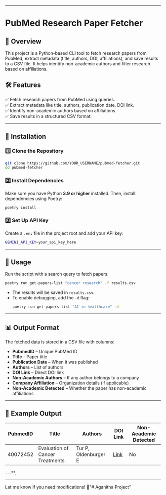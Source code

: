 

---

# **PubMed Research Paper Fetcher**  

## **📌 Overview**  
This project is a Python-based CLI tool to fetch research papers from PubMed, extract metadata (title, authors, DOI, affiliations), and save results to a CSV file. It helps identify non-academic authors and filter research based on affiliations.  

## **🛠 Features**  
✅ Fetch research papers from PubMed using queries.  
✅ Extract metadata like title, authors, publication date, DOI link.  
✅ Identify non-academic authors based on affiliations.  
✅ Save results in a structured CSV format.  

---

## **📂 Installation**  

### **1️⃣ Clone the Repository**  
```bash
git clone https://github.com/YOUR_USERNAME/pubmed-fetcher.git
cd pubmed-fetcher
```

### **2️⃣ Install Dependencies**  
Make sure you have Python **3.9 or higher** installed. Then, install dependencies using Poetry:  
```bash
poetry install
```

### **3️⃣ Set Up API Key**  
Create a `.env` file in the project root and add your API key:  
```bash
GEMINI_API_KEY=your_api_key_here
```

---

## **🚀 Usage**  
Run the script with a search query to fetch papers:  
```bash
poetry run get-papers-list "cancer research" -f results.csv
```
- The results will be saved in `results.csv`.  
- To enable debugging, add the `-d` flag:  
  ```bash
  poetry run get-papers-list "AI in healthcare" -d
  ```

---

## **📊 Output Format**  
The fetched data is stored in a CSV file with columns:  
- **PubmedID** – Unique PubMed ID  
- **Title** – Paper title  
- **Publication Date** – When it was published  
- **Authors** – List of authors  
- **DOI Link** – Direct DOI link  
- **Non-Academic Authors** – If any author belongs to a company  
- **Company Affiliation** – Organization details (if applicable)  
- **Non-Academic Detected** – Whether the paper has non-academic affiliations  

---

## **📝 Example Output**
| PubmedID  | Title  | Authors  | DOI Link  | Non-Academic Detected  |
|-----------|--------|----------|-----------|------------------------|
| 40072452  | Evaluation of Cancer Treatments | Tur P, Oldenburger E  | [Link](https://doi.org/10.1097/SPC.0000000000000750) | No  |

---**.  

---

Let me know if you need modifications! 🚀"# Aganitha Project" 
